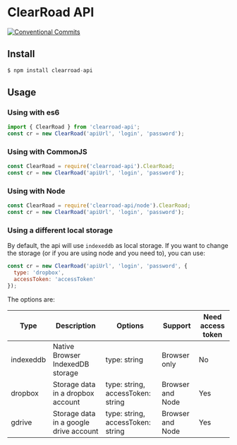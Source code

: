# ClearRoad API

[![Conventional Commits](https://img.shields.io/badge/Conventional%20Commits-1.0.0-yellow.svg)](https://conventionalcommits.org)

## <a name="install"></a> Install

```javascript
$ npm install clearroad-api
```

## <a name="usage"></a> Usage

### Using with es6

```javascript
import { ClearRoad } from 'clearroad-api';
const cr = new ClearRoad('apiUrl', 'login', 'password');
```

### Using with CommonJS

```javascript
const ClearRoad = require('clearroad-api').ClearRoad;
const cr = new ClearRoad('apiUrl', 'login', 'password');
```

### Using with Node

```javascript
const ClearRoad = require('clearroad-api/node').ClearRoad;
const cr = new ClearRoad('apiUrl', 'login', 'password');
```

### Using a different local storage

By default, the api will use `indexeddb` as local storage. If you want to change the storage (or if you are using node and you need to), you can use:
```javascript
const cr = new ClearRoad('apiUrl', 'login', 'password', {
  type: 'dropbox',
  accessToken: 'accessToken'
});
```

The options are:

Type | Description | Options | Support | Need access token
--------- | --------- | ----------- | ----------- | -----------
indexeddb | Native Browser IndexedDB storage | type: string | Browser only | No
dropbox | Storage data in a dropbox account | type: string, accessToken: string | Browser and Node | Yes
gdrive | Storage data in a google drive account | type: string, accessToken: string | Browser and Node | Yes
